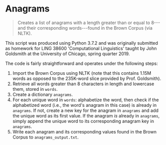 # Anagrams

> Creates a list of anagrams with a length greater than or equal to 8---and their corresponding words---found in the Brown Corpus (via NLTK).

This script was produced using Python 3.7.2 and was originally submitted as homework for LING 38600 'Computational Linguistics' taught by John Goldsmith at the University of Chicago, spring quarter 2019.

The code is fairly straightforward and operates under the following steps:

1. Import the Brown Corpus using NLTK (note that this contains 1.15M words as opposed to the 235K-word slice provided by Prof. Goldsmith).
2. Retrieve all words greater than 8 characters in length and lowercase them, stored in `words`.
3. Create a dictionary `anagrams`.
4. For each unique word in `words`: alphabetize the word, then check if the alphabetized word (i.e., the word's anagram in this case) is already in `anagrams`. If not, create a new key for the anagram in `anagrams` and add the unique word as its first value. If the anagram *is* already in `anagrams`, simply append the unique word to its corresponding anagram key in `anagrams`.
5. Write each anagram and its corresponding values found in the Brown Corpus to `anagrams_output.txt`.
